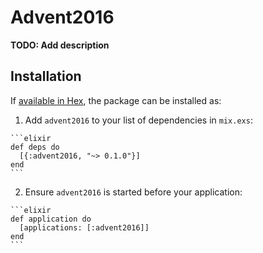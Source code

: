 # Advent2016

**TODO: Add description**

## Installation

If [available in Hex](https://hex.pm/docs/publish), the package can be installed as:

  1. Add `advent2016` to your list of dependencies in `mix.exs`:

    ```elixir
    def deps do
      [{:advent2016, "~> 0.1.0"}]
    end
    ```

  2. Ensure `advent2016` is started before your application:

    ```elixir
    def application do
      [applications: [:advent2016]]
    end
    ```

